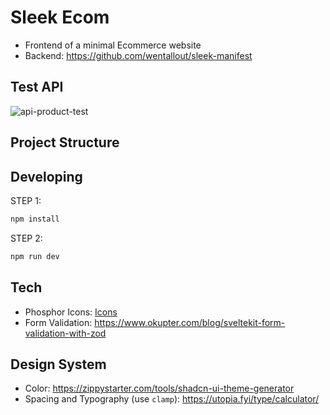 # Sleek Ecom

- Frontend of a minimal Ecommerce website
- Backend: https://github.com/wentallout/sleek-manifest

## Test API

![api-product-test](https://github.com/user-attachments/assets/81b226ca-9b5b-4fd9-87ae-6f446ccbef16)


## Project Structure

## Developing

STEP 1:

```bash
npm install
```

STEP 2:

```bash
npm run dev
```

## Tech

- Phosphor Icons: [Icons](https://icon-sets.iconify.design/ph)
- Form Validation: https://www.okupter.com/blog/sveltekit-form-validation-with-zod

## Design System

- Color: https://zippystarter.com/tools/shadcn-ui-theme-generator
- Spacing and Typography (use `clamp`): https://utopia.fyi/type/calculator/
